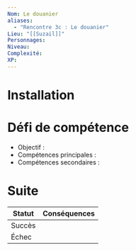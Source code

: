 ```yaml
---
Nom: Le douanier
aliases:
  - "Rencontre 3c : Le douanier"
Lieu: "[[Suzail]]"
Personnages: 
Niveau: 
Complexité: 
XP:
---
```

# Installation

# Défi de compétence

- Objectif :
- Compétences principales :
- Compétences secondaires :


# Suite

| Statut | Conséquences |
| ------ | ------------ |
| Succès |              |
| Échec  |              |
